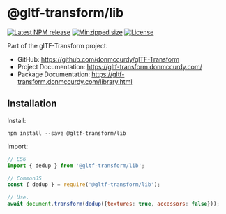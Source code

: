 # @gltf-transform/lib

[![Latest NPM release](https://img.shields.io/npm/v/@gltf-transform/lib.svg)](https://www.npmjs.com/package/@gltf-transform/lib)
[![Minzipped size](https://badgen.net/bundlephobia/minzip/@gltf-transform/lib)](https://bundlephobia.com/result?p=@gltf-transform/lib)
[![License](https://img.shields.io/npm/l/@gltf-transform/core.svg)](https://github.com/donmccurdy/glTF-Transform/blob/master/LICENSE)

Part of the glTF-Transform project.

- GitHub: https://github.com/donmccurdy/glTF-Transform
- Project Documentation: https://gltf-transform.donmccurdy.com/
- Package Documentation: https://gltf-transform.donmccurdy.com/library.html

## Installation

Install:

```
npm install --save @gltf-transform/lib
```

Import:

```js
// ES6
import { dedup } from '@gltf-transform/lib';

// CommonJS
const { dedup } = require('@gltf-transform/lib');

// Use.
await document.transform(dedup({textures: true, accessors: false}));
```
